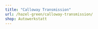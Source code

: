 ```yaml
---
title: "Calloway Transmission"
url: /hazel-green/calloway-transmission/
shop: Autowerkstatt
---
```


